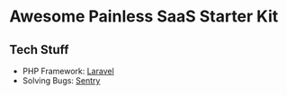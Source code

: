 # Awesome Painless SaaS Starter Kit

## Tech Stuff

- PHP Framework: [Laravel](https://laravel.com/?utm_source=Awesome-Painless-SaaS-Starter-Kit)
- Solving Bugs: [Sentry](https://sentry.io/?utm_source=Awesome-Painless-SaaS-Starter-Kit)

